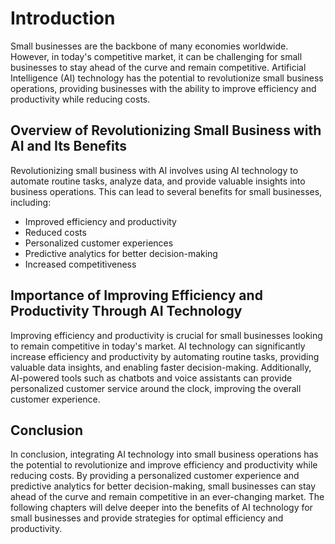Introduction
============

Small businesses are the backbone of many economies worldwide. However, in today's competitive market, it can be challenging for small businesses to stay ahead of the curve and remain competitive. Artificial Intelligence (AI) technology has the potential to revolutionize small business operations, providing businesses with the ability to improve efficiency and productivity while reducing costs.

Overview of Revolutionizing Small Business with AI and Its Benefits
-------------------------------------------------------------------

Revolutionizing small business with AI involves using AI technology to automate routine tasks, analyze data, and provide valuable insights into business operations. This can lead to several benefits for small businesses, including:

* Improved efficiency and productivity
* Reduced costs
* Personalized customer experiences
* Predictive analytics for better decision-making
* Increased competitiveness

Importance of Improving Efficiency and Productivity Through AI Technology
-------------------------------------------------------------------------

Improving efficiency and productivity is crucial for small businesses looking to remain competitive in today's market. AI technology can significantly increase efficiency and productivity by automating routine tasks, providing valuable data insights, and enabling faster decision-making. Additionally, AI-powered tools such as chatbots and voice assistants can provide personalized customer service around the clock, improving the overall customer experience.

Conclusion
----------

In conclusion, integrating AI technology into small business operations has the potential to revolutionize and improve efficiency and productivity while reducing costs. By providing a personalized customer experience and predictive analytics for better decision-making, small businesses can stay ahead of the curve and remain competitive in an ever-changing market. The following chapters will delve deeper into the benefits of AI technology for small businesses and provide strategies for optimal efficiency and productivity.
